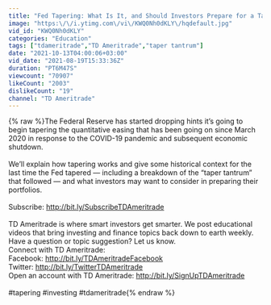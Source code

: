 ```yaml
---
title: "Fed Tapering: What Is It, and Should Investors Prepare for a Taper Tantrum?"
image: "https:\/\/i.ytimg.com\/vi\/KWQ0Nh0dKLY\/hqdefault.jpg"
vid_id: "KWQ0Nh0dKLY"
categories: "Education"
tags: ["tdameritrade","TD Ameritrade","taper tantrum"]
date: "2021-10-13T04:00:06+03:00"
vid_date: "2021-08-19T15:33:36Z"
duration: "PT6M47S"
viewcount: "70907"
likeCount: "2003"
dislikeCount: "19"
channel: "TD Ameritrade"
---
```

{% raw %}The Federal Reserve has started dropping hints it’s going to begin tapering the quantitative easing that has been going on since March 2020 in response to the COVID-19 pandemic and subsequent economic shutdown. <br /><br />We’ll explain how tapering works and give some historical context for the last time the Fed tapered — including a breakdown of the “taper tantrum” that followed — and what investors may want to consider in preparing their portfolios.<br /><br />Subscribe: <a rel="nofollow" target="blank" href="http://bit.ly/SubscribeTDAmeritrade">http://bit.ly/SubscribeTDAmeritrade</a> <br /><br />TD Ameritrade is where smart investors get smarter. We post educational videos that bring investing and finance topics back down to earth weekly. Have a question or topic suggestion? Let us know. <br />Connect with TD Ameritrade:<br />Facebook: <a rel="nofollow" target="blank" href="http://bit.ly/TDAmeritradeFacebook">http://bit.ly/TDAmeritradeFacebook</a>  <br />Twitter: <a rel="nofollow" target="blank" href="http://bit.ly/TwitterTDAmeritrade">http://bit.ly/TwitterTDAmeritrade</a>  <br />Open an account with TD Ameritrade:  <a rel="nofollow" target="blank" href="http://bit.ly/SignUpTDAmeritrade">http://bit.ly/SignUpTDAmeritrade</a> <br /><br />#tapering #investing #tdameritrade{% endraw %}
